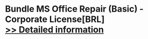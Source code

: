 # Bundle MS Office Repair (Basic) - Corporate License[BRL]<br />[>> Detailed information](https://secure.element5.com/esales/product.html?productid=300384681&affiliateid=200057808)